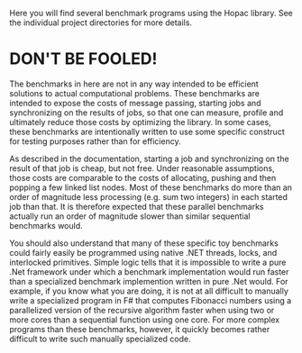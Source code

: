 Here you will find several benchmark programs using the Hopac library.  See the
individual project directories for more details.

DON'T BE FOOLED!
================

The benchmarks in here are not in any way intended to be efficient solutions
to actual computational problems.  These benchmarks are intended to expose the
costs of message passing, starting jobs and synchronizing on the results of
jobs, so that one can measure, profile and ultimately reduce those costs by
optimizing the library.  In some cases, these benchmarks are intentionally
written to use some specific construct for testing purposes rather than for
efficiency.

As described in the documentation, starting a job and synchronizing on the
result of that job is cheap, but not free.  Under reasonable assumptions,
those costs are comparable to the costs of allocating, pushing and then popping
a few linked list nodes.  Most of these benchmarks do more than an order of
magnitude less processing (e.g. sum two integers) in each started job than
that.  It is therefore expected that these parallel benchmarks actually run an
order of magnitude slower than similar sequential benchmarks would.

You should also understand that many of these specific toy benchmarks could
fairly easily be programmed using native .NET threads, locks, and interlocked
primitives.  Simple logic tells that it is impossible to write a pure .Net
framework under which a benchmark implementation would run faster than a
specialized benchmark implemention written in pure .Net would.  For example, if
you know what you are doing, it is not at all difficult to manually write a
specialized program in F# that computes Fibonacci numbers using a parallelized
version of the recursive algorithm faster when using two or more cores than a
sequential function using one core.  For more complex programs than these
benchmarks, however, it quickly becomes rather difficult to write such manually
specialized code.
